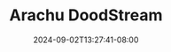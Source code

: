 --- 
title: "Arachu  DoodStream"
description: "download bokeh Arachu  DoodStream ig video full  "
date: 2024-09-02T13:27:41-08:00
file_code: "mxaspyt16zp4"
draft: false
cover: "b12r3659vqjo7oxg.jpg"
tags: ["Arachu", "DoodStream", "bokep-indo", "bokep-viral", "bokep-ig"]
length: 62
fld_id: "1483117"
foldername: "Arachu update"
categories: ["Arachu update"]
views: 0
---